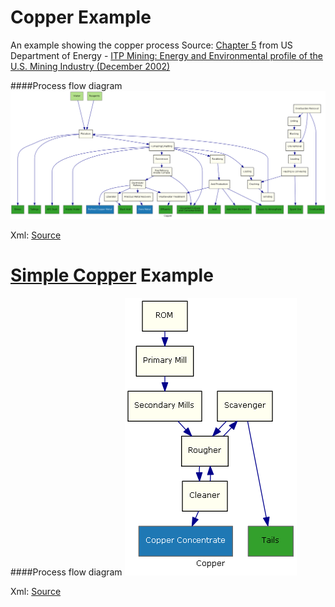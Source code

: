 Copper Example
===========

An example showing the copper process
Source: [Chapter 5](http://energy.gov/sites/prod/files/2013/11/f4/copper.pdf) from US Department of Energy - [ITP Mining: Energy and Environmental profile of the U.S. Mining Industry (December 2002)](http://energy.gov/eere/amo/downloads/itp-mining-energy-and-environmental-profile-us-mining-industry-december-2002)

####Process flow diagram
![Process Flow Output](./process-top-flow.png)

Xml: [Source](./ProcessFlow.xml) 

[Simple Copper](./Simple/) Example
====

####Process flow diagram
![Process Flow Output](./Simple/process-top-flow.png)

Xml: [Source](./Simple/ProcessFlow.xml) 


